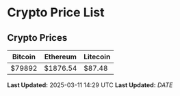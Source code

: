 # Crypto Price List

## Crypto Prices
| Bitcoin | Ethereum | Litecoin |
| ------- | -------- | -------- |
| $79892 | $1876.54 | $87.48 |
**Last Updated:** 2025-03-11 14:29 UTC
**Last Updated:** $DATE$
